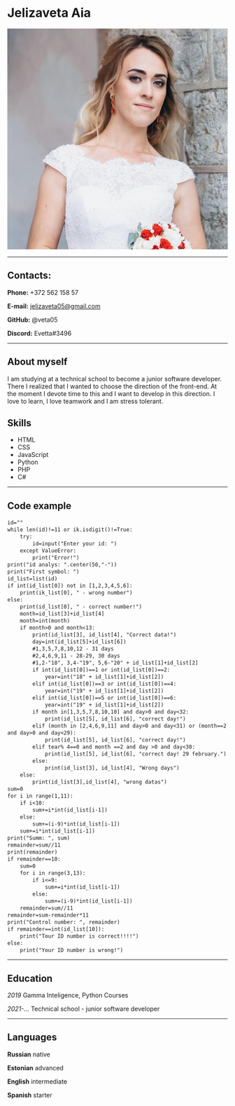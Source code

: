 # Jelizaveta Aia

![photo](photo.jpg "My photo")
******
## Contacts:
**Phone:** +372 562 158 57

**E-mail:** jelizaveta05@gmail.com 

**GitHub:** @veta05

**Discord:** Evetta#3496

******

## About myself

I am studying at a technical school to become a junior software developer. There I realized that I wanted to choose the direction of the front-end. At the moment I devote time to this and I want to develop in this direction.
I love to learn, I love teamwork and I am stress tolerant.

## Skills
* HTML
* CSS
* JavaScript
* Python
* PHP
* C#

******
## Code example
```
id=""
while len(id)!=11 or ik.isdigit()!=True:
    try:
        id=input("Enter your id: ")
    except ValueError:
        print("Error!")
print("id analys: ".center(50,"-"))
print("First symbol: ")
id_list=list(id)
if int(id_list[0]) not in [1,2,3,4,5,6]:
    print(ik_list[0], " - wrong number")
else:
    print(id_list[0], " - correct number!")
    month=id_list[3]+id_list[4]
    month=int(month)
    if month>0 and month<13:
        print(id_list[3], id_list[4], "Correct data!")
        day=int(id_list[5]+id_list[6])
        #1,3,5,7,8,10,12 - 31 days
        #2,4,6,9,11 - 28-29, 30 days
        #1,2-"18", 3,4-"19", 5,6-"20" + id_list[1]+id_list[2]
        if int(id_list[0])==1 or int(id_list[0])==2:
            year=int("18" + id_list[1]+id_list[2])
        elif int(id_list[0])==3 or int(id_list[0])==4:
            year=int("19" + id_list[1]+id_list[2])
        elif int(id_list[0])==5 or int(id_list[0])==6:
            year=int("19" + id_list[1]+id_list[2])
        if month in[1,3,5,7,8,10,10] and day>0 and day<32:
            print(id_list[5], id_list[6], "correct day!")
        elif (month in [2,4,6,9,11] and day>0 and day<31) or (month==2 and day>0 and day<29):
            print(id_list[5], id_list[6], "correct day!")
        elif tear% 4==0 and month ==2 and day >0 and day<30:
            print(id_list[5], id_list[6], "correct day! 29 february.")
        else:
            print(id_list[3], id_list[4], "Wrong days")
    else:
        print(id_list[3],id_list[4], "wrong datas")
sum=0
for i in range(1,11):
    if i<10:
        sum+=i*int(id_list[i-1])
    else:
        sum+=(i-9)*int(id_list[i-1])
    sum+=i*int(id_list[i-1])
print("Summ: ", sum)
remainder=sum//11
print(remainder)
if remainder==10:
    sum=0
    for i in range(3,13):
        if i<=9:
            sum+=i*int(id_list[i-1])
        else:
            sum+=(i-9)*int(id_list[i-1])
    remainder=sum//11
remainder=sum-remainder*11
print("Control number: ", remainder)
if remainder==int(id_list[10]):
    print("Tour ID number is correct!!!!")
else:
    print("Your ID number is wrong!")
```

******
## Education
*2019* Gamma Inteligence, Python Courses

*2021-...* Technical school - junior software developer

******
## Languages
**Russian** native

**Estonian** advanced

**English** intermediate

**Spanish** starter
